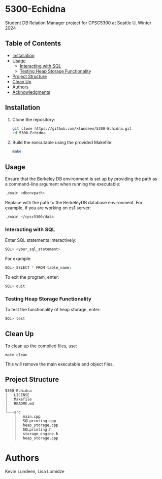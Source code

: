 # 5300-Echidna
Student DB Relation Manager project for CPSC5300 at Seattle U, Winter 2024

## Table of Contents

- [Installation](#installation)
- [Usage](#usage)
  - [Interacting with SQL](#interacting-with-sql)
  - [Testing Heap Storage Functionality](#testing-heap-storage-functionality)
- [Project Structure](#project-structure)
- [Clean Up](#clean-up)
- [Authors](#authors)
- [Acknowledgments](#acknowledgments)

## Installation

1. Clone the repository:

    ```bash
    git clone https://github.com/klundeen/5300-Echidna.git
    cd 5300-Echidna
    ```

2. Build the executable using the provided Makefile:

    ```bash
    make
    ```
    
## Usage

Ensure that the Berkeley DB environment is set up by providing the path as a command-line argument when running the executable:

```bash
./main <dbenvpath>
```
Replace <dbenvpath> with the path to the BerkeleyDB database environment. For example, if you are working on cs1 server:

```bash
./main ~/cpsc5300/data
```

### Interacting with SQL
Enter SQL statements interactively:
```bash
SQL> <your_sql_statement>
```
For example:
```bash
SQL> SELECT * FROM table_name;
```
To exit the program, enter:

```bash
SQL> quit
```

### Testing Heap Storage Functionality
To test the functionality of heap storage, enter:

```bash
SQL> test
```
## Clean Up
To clean up the compiled files, use:

```
make clean
```

This will remove the main executable and object files.

## Project Structure

```
5300-Echidna
│   LICENSE
│   Makefile
│   README.md
│
└───src
    │   main.cpp
    │   SQLprinting.cpp
    |   heap_storage.cpp
    │   SQLprinting.h
    │   storage_engine.h
    │   heap_storage.cpp
```



# Authors
Kevin Lundeen, Lisa Lomidze